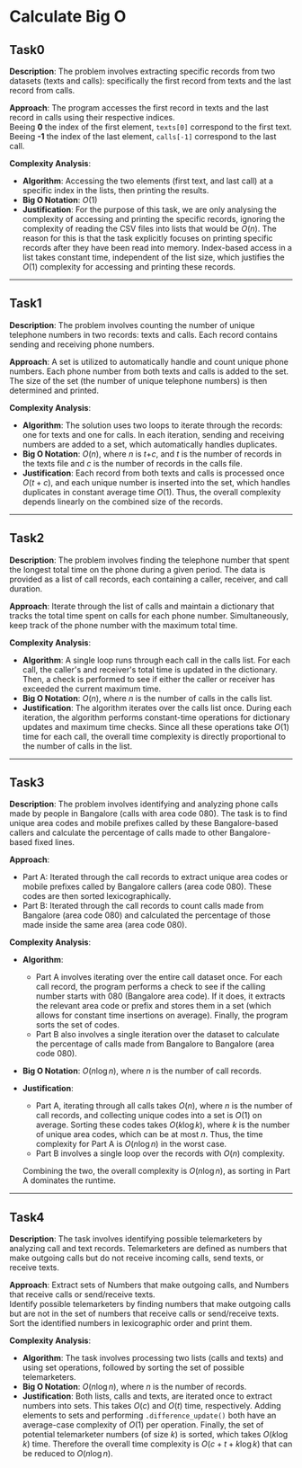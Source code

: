 # Calculate Big O

## Task0

**Description**: The problem involves extracting specific records from two datasets (texts and calls): specifically the first record from texts and the last record from calls.

**Approach**: The program accesses the first record in texts and the last record in calls using their respective indices.  
Beeing **0** the index of the first element, `texts[0]` correspond to the first text.  
Beeing **-1** the index of the last element, `calls[-1]` correspond to the last call.

**Complexity Analysis**:

- **Algorithm**: Accessing the two elements (first text, and last call) at a specific index in the lists, then printing the results.
- **Big O Notation**: $O(1)$
- **Justification**: For the purpose of this task, we are only analysing the complexity of accessing and printing the specific records, ignoring the complexity of reading the CSV files into lists that would be $O(n)$. The reason for this is that the task explicitly focuses on printing specific records after they have been read into memory. Index-based access in a list takes constant time, independent of the list size, which justifies the $O(1)$ complexity for accessing and printing these records.

---

## Task1

**Description**: The problem involves counting the number of unique telephone numbers in two records: texts and calls. Each record contains sending and receiving phone numbers.

**Approach**: A set is utilized to automatically handle and count unique phone numbers. Each phone number from both texts and calls is added to the set.
The size of the set (the number of unique telephone numbers) is then determined and printed.

**Complexity Analysis**:

- **Algorithm**: The solution uses two loops to iterate through the records: one for texts and one for calls. In each iteration, sending and receiving numbers are added to a set, which automatically handles duplicates.
- **Big O Notation**: $O(n)$, where $n$ is $t$+$c$, and $t$ is the number of records in the texts file and $c$ is the number of records in the calls file.
- **Justification**: Each record from both texts and calls is processed once $O(t+c)$, and each unique number is inserted into the set, which handles duplicates in constant average time $O(1)$. Thus, the overall complexity depends linearly on the combined size of the records.

---

## Task2

**Description**: The problem involves finding the telephone number that spent the longest total time on the phone during a given period. The data is provided as a list of call records, each containing a caller, receiver, and call duration.

**Approach**: Iterate through the list of calls and maintain a dictionary that tracks the total time spent on calls for each phone number. Simultaneously, keep track of the phone number with the maximum total time.

**Complexity Analysis**:

- **Algorithm**: A single loop runs through each call in the calls list. For each call, the caller's and receiver's total time is updated in the dictionary. Then, a check is performed to see if either the caller or receiver has exceeded the current maximum time.
- **Big O Notation**: $O(n)$, where $n$ is the number of calls in the calls list.
- **Justification**: The algorithm iterates over the calls list once. During each iteration, the algorithm performs constant-time operations for dictionary updates and maximum time checks. Since all these operations take $O(1)$ time for each call, the overall time complexity is directly proportional to the number of calls in the list.

---

## Task3

**Description**: The problem involves identifying and analyzing phone calls made by people in Bangalore (calls with area code 080). The task is to find unique area codes and mobile prefixes called by these Bangalore-based callers and calculate the percentage of calls made to other Bangalore-based fixed lines.

**Approach**:

- Part A: Iterated through the call records to extract unique area codes or mobile prefixes called by Bangalore callers (area code 080). These codes are then sorted lexicographically.
- Part B: Iterated through the call records to count calls made from Bangalore (area code 080) and calculated the percentage of those made inside the same area (area code 080).

**Complexity Analysis**:

- **Algorithm**:
  - Part A involves iterating over the entire call dataset once. For each call record, the program performs a check to see if the calling number starts with 080 (Bangalore area code). If it does, it extracts the relevant area code or prefix and stores them in a set (which allows for constant time insertions on average). Finally, the program sorts the set of codes.
  - Part B also involves a single iteration over the dataset to calculate the percentage of calls made from Bangalore to Bangalore (area code 080).
- **Big O Notation**: $O(n \log n)$, where $n$ is the number of call records.
- **Justification**:
  - Part A, iterating through all calls takes $O(n)$, where $n$ is the number of call records, and collecting unique codes into a set is $O(1)$ on average. Sorting these codes takes $O(k \log k)$, where $k$ is the number of unique area codes, which can be at most $n$. Thus, the time complexity for Part A is $O(n \log n)$ in the worst case.  
  - Part B involves a single loop over the records with $O(n)$ complexity.  

  Combining the two, the overall complexity is $O(n \log n)$, as sorting in Part A dominates the runtime.

---

## Task4

**Description**: The task involves identifying possible telemarketers by analyzing call and text records. Telemarketers are defined as numbers that make outgoing calls but do not receive incoming calls, send texts, or receive texts.

**Approach**: Extract sets of Numbers that make outgoing calls, and Numbers that receive calls or send/receive texts.  
Identify possible telemarketers by finding numbers that make outgoing calls but are not in the set of numbers that receive calls or send/receive texts.  
Sort the identified numbers in lexicographic order and print them.

**Complexity Analysis**:

- **Algorithm**: The task involves processing two lists (calls and texts) and using set operations, followed by sorting the set of possible telemarketers.
- **Big O Notation**: $O(n \log n)$, where $n$ is the number of records.
- **Justification**: Both lists, calls and texts, are iterated once to extract numbers into sets. This takes $O(c)$ and $O(t)$ time, respectively. Adding elements to sets and performing `.difference_update()` both have an average-case complexity of $O(1)$ per operation. Finally, the set of potential telemarketer numbers (of size $k$) is sorted, which takes $O(k \log k)$ time. Therefore the overall time complexity is $O(c + t + k \log k)$ that can be reduced to $O(n \log n)$.
